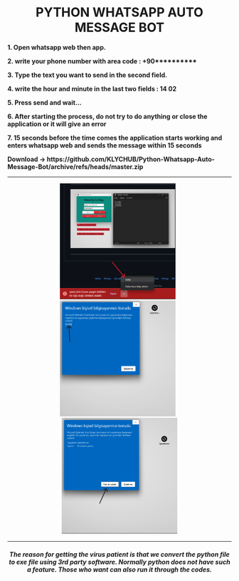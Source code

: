 <b><h1 align="center">PYTHON WHATSAPP AUTO MESSAGE BOT</h1></b>

<p><b>1. Open whatsapp web then app.</b></p>
<p><b>2. write your phone number with area code : +90**********</b></p>
<p><b>3. Type the text you want to send in the second field.</b></p>
<p><b>4. write the hour and minute in the last two fields : 14 02 </b></p>
<p><b>5. Press send and wait...</b></p> 
<p><b>6. After starting the process, do not try to do anything or close the application or it will give an error</b></p>
<p><b>7. 15 seconds before the time comes the application starts working and enters whatsapp web and sends the message within 15 seconds</b></p> 

<div align=left><b>Download -> https://github.com/KLYCHUB/Python-Whatsapp-Auto-Message-Bot/archive/refs/heads/master.zip</b></div>
<hr/>

<div class="photo-container" align="center">
<img src="https://github.com/KLYCHUB/environment/blob/main/text%20spam%20bot/1.png?raw=true" height="260",width="260">
&nbsp;
<img src="https://github.com/KLYCHUB/environment/blob/main/text%20spam%20bot/2.png?raw=true" height="260",width="260">
&nbsp;
<img src="https://github.com/KLYCHUB/environment/blob/main/text%20spam%20bot/3.png?raw=true" height="260",width="260">
</div>

<hr/>
<b><h5 align="center">The reason for getting the virus patient is that we convert the python file to exe file using 3rd party software. Normally python does not have such a feature. Those who want can also run it through the codes.</h5></b>
